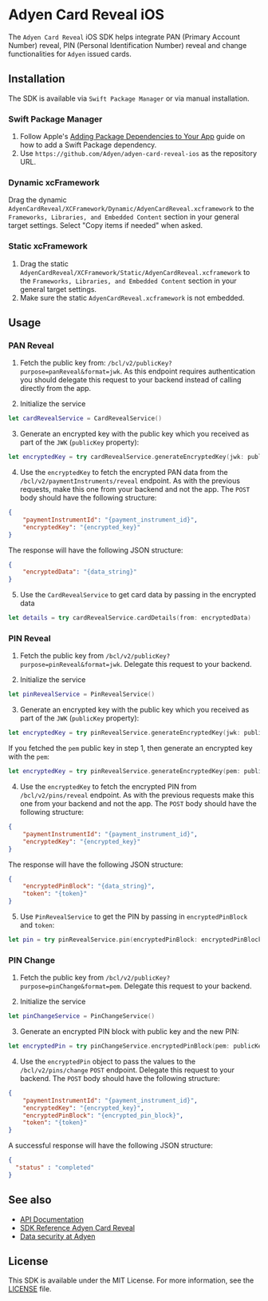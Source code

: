 # Adyen Card Reveal iOS

The `Adyen Card Reveal` iOS SDK helps integrate PAN (Primary Account Number) reveal, PIN (Personal Identification Number) reveal and change functionalities for `Adyen` issued cards.

## Installation

The SDK is available via `Swift Package Manager` or via manual installation.

### Swift Package Manager

1. Follow Apple's [Adding Package Dependencies to Your App](
https://developer.apple.com/documentation/xcode/adding_package_dependencies_to_your_app
) guide on how to add a Swift Package dependency.
2. Use `https://github.com/Adyen/adyen-card-reveal-ios` as the repository URL.

### Dynamic xcFramework

Drag the dynamic `AdyenCardReveal/XCFramework/Dynamic/AdyenCardReveal.xcframework` to the `Frameworks, Libraries, and Embedded Content` section in your general target settings. Select "Copy items if needed" when asked.

### Static xcFramework

1. Drag the static `AdyenCardReveal/XCFramework/Static/AdyenCardReveal.xcframework` to the `Frameworks, Libraries, and Embedded Content` section in your general target settings.
2. Make sure the static `AdyenCardReveal.xcframework` is not embedded.

## Usage

### PAN Reveal

1. Fetch the public key from:
`/bcl/v2/publicKey?purpose=panReveal&format=jwk`. 
As this endpoint requires authentication you should delegate this request to your backend instead of calling directly from the app.

2. Initialize the service

```swift
let cardRevealService = CardRevealService()
```

3. Generate an encrypted key with the public key which you received as part of the `JWK` (`publicKey` property):

```swift
let encryptedKey = try cardRevealService.generateEncryptedKey(jwk: publicKey)
```

4. Use the `encryptedKey` to fetch the encrypted PAN data from the `/bcl/v2/paymentInstruments/reveal` endpoint. As with the previous requests, make this one from your backend and not the app. The `POST` body should have the following structure:

```json
{
    "paymentInstrumentId": "{payment_instrument_id}",
    "encryptedKey": "{encrypted_key}"
}

```

The response will have the following JSON structure:

```json
{
    "encryptedData": "{data_string}"
}

```

5. Use the `CardRevealService` to get card data by passing in the encrypted data

```swift
let details = try cardRevealService.cardDetails(from: encryptedData)
```

### PIN Reveal

1. Fetch the public key from `/bcl/v2/publicKey?purpose=pinReveal&format=jwk`. Delegate this request to your backend.

2. Initialize the service

```swift
let pinRevealService = PinRevealService()
```

3. Generate an encrypted key with the public key which you received as part of the `JWK` (`publicKey` property):

```swift
let encryptedKey = try pinRevealService.generateEncryptedKey(jwk: publicKey)
```

If you fetched the `pem` public key in step 1, then generate an encrypted key with the `pem`:

```swift
let encryptedKey = try pinRevealService.generateEncryptedKey(pem: publicKey)
```

4. Use the `encryptedKey` to fetch the encrypted PIN from `/bcl/v2/pins/reveal` endpoint. As with the previous requests make this one from your backend and not the app. The `POST` body should have the following structure:

```json
{
    "paymentInstrumentId": "{payment_instrument_id}",
    "encryptedKey": "{encrypted_key}"
}

```

The response will have the following JSON structure:

```json
{
    "encryptedPinBlock": "{data_string}",
    "token": "{token}"
}

```

5. Use `PinRevealService` to get the PIN by passing in `encryptedPinBlock` and `token`:

```swift
let pin = try pinRevealService.pin(encryptedPinBlock: encryptedPinBlock, token: token)
```

### PIN Change

1. Fetch the public key from `/bcl/v2/publicKey?purpose=pinChange&format=pem`. Delegate this request to your backend.

2. Initialize the service

```swift
let pinChangeService = PinChangeService()
```

3. Generate an encrypted PIN block with public key and the new PIN:

```swift
let encryptedPin = try pinChangeService.encryptedPinBlock(pem: publicKey, pin: pin)
```

4. Use the `encryptedPin` object to pass the values to the `/bcl/v2/pins/change` `POST` endpoint. Delegate this request to your backend. The `POST` body should have the following structure:

```json
{
    "paymentInstrumentId": "{payment_instrument_id}",
    "encryptedKey": "{encrypted_key}",
    "encryptedPinBlock": "{encrypted_pin_block}",
    "token": "{token}"
}

```

A successful response will have the following JSON structure:

```json
{
  "status" : "completed"
}

```

## See also

 * [API Documentation](https://docs.adyen.com/issuing/manage-card-data/)
 * [SDK Reference Adyen Card Reveal](https://adyen.github.io/adyen-card-reveal-ios/1.0.0/AdyenCardReveal/documentation/adyencardreveal/)
 * [Data security at Adyen](https://docs.adyen.com/development-resources/adyen-data-security)

## License

This SDK is available under the MIT License. For more information, see the [LICENSE](https://github.com/Adyen/adyen-card-reveal-ios/blob/main/LICENSE) file.
